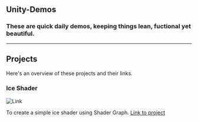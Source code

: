 ## Unity-Demos

### These are quick daily demos, keeping things lean, fuctional yet beautiful.

---

## Projects

Here's an overview of these projects and their links.

### Ice Shader

![Link](Ice_Shader_01/Recordings/image_001_0001.png)

To create a simple ice shader using Shader Graph.
[Link to project](https://github.com/RichieWallett/Unity-Demos/tree/main/Ice_Shader_01)

